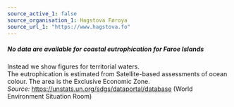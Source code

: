 ```yaml
---
source_active_1: false
source_organisation_1: Hagstova Føroya
source_url_1: "https://www.hagstova.fo"
---
```


##### No data are available for coastal eutrophication for Faroe Islands  
Instead we show figures for territorial waters.  
The eutrophication is estimated from Satellite-based assessments of ocean colour. The area is the Exclusive Economic Zone.  
*Source:* https://unstats.un.org/sdgs/dataportal/database (World Environment Situation Room)
